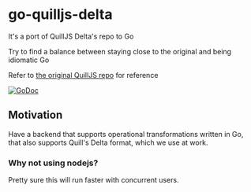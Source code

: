 # go-quilljs-delta

It's a port of QuillJS Delta's repo to Go

Try to find a balance between staying close to the original and being idiomatic Go

Refer to [the original QuillJS repo](https://github.com/quilljs/delta) for reference

[![GoDoc](https://godoc.org/github.com/fmpwizard/go-quilljs-delta/delta?status.svg)](https://godoc.org/github.com/fmpwizard/go-quilljs-delta/delta)

## Motivation

Have a backend that supports operational transformations written in Go, that also supports Quill's Delta format, which we 
use at work.

### Why not using nodejs?

Pretty sure this will run faster with concurrent users.